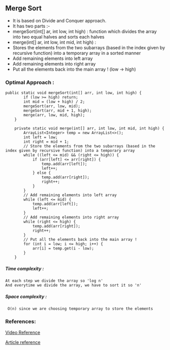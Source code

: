 ## Merge Sort

- It is based on Divide and Conquer approach.
- It has two parts :-
- mergeSort(int[] ar, int low, int high) : function which divides the array into two equal halves and sorts each halves
- merge(int[] ar, int low, int mid, int high) :
- Stores the elements from the two subarrays (based in the index given by recursive function)
  into a temporary array in a sorted manner
- Add remaining elements into left array
- Add remaining elements into right array
- Put all the elements back into the main array ! (low -> high)

### Optimal Approach :

``` 
public static void mergeSort(int[] arr, int low, int high) {
        if (low >= high) return;
        int mid = (low + high) / 2;
        mergeSort(arr, low, mid);
        mergeSort(arr, mid + 1, high);
        merge(arr, low, mid, high);
    }

    private static void merge(int[] arr, int low, int mid, int high) {
        ArrayList<Integer> temp = new ArrayList<>();
        int left = low;
        int right = mid + 1;
        // Store the elements from the two subarrays (based in the index given by recursive function) into a temporary array
        while ((left <= mid) && (right <= high)) {
            if (arr[left] <= arr[right]) {
                temp.add(arr[left]);
                left++;
            } else {
                temp.add(arr[right]);
                right++;
            }
        }
        // Add remaining elements into left array
        while (left <= mid) {
            temp.add(arr[left]);
            left++;
        }
        // Add remaining elements into right array
        while (right <= high) {
            temp.add(arr[right]);
            right++;
        }
        // Put all the elements back into the main array !
        for (int i = low; i <= high; i++) {
            arr[i] = temp.get(i - low);
        }
    }
```

##### Time complexity :

``` O(n logn) 
At each step we divide the array so 'log n'
And everytime we divide the array, we have to sort it so 'n'
```

##### Space complexity :

``` O(n) since we are choosing temporary array to store the elements```

### References:

[Video Reference]()

[Article reference]()
